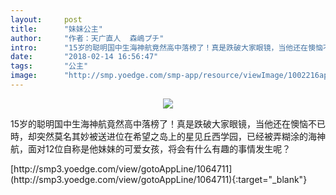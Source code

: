 ```yaml
---
layout:     post
title:      "妹妹公主"
author:     "作者：天广直人  森嶋プチ"
intro:      "15岁的聪明国中生海神航竟然高中落榜了！真是跌破大家眼镜，当他还在懊恼不已時，却突然莫名其妙被送进位在希望之岛上的星见丘西学园，已经被弄糊涂的海神航，面对12位自称是他妹妹的可爱女孩，将会有什么有趣的事情发生呢？"
date:       "2018-02-14 16:56:47"
tags:       "公主"
image:      "http://smp.yoedge.com/smp-app/resource/viewImage/1002216appline.png"
---
```

<div style="text-align: center">
<p><img src="http://smp.yoedge.com/smp-app/resource/viewImage/1002216appline.png"/></p>
</div>
<p class="post-meta">
<span>15岁的聪明国中生海神航竟然高中落榜了！真是跌破大家眼镜，当他还在懊恼不已時，却突然莫名其妙被送进位在希望之岛上的星见丘西学园，已经被弄糊涂的海神航，面对12位自称是他妹妹的可爱女孩，将会有什么有趣的事情发生呢？</span>
</p>
[http://smp3.yoedge.com/view/gotoAppLine/1064711](http://smp3.yoedge.com/view/gotoAppLine/1064711){:target="_blank"}


